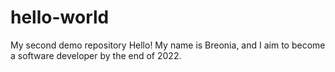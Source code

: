 # hello-world
My second demo repository 
Hello! My name is Breonia, and I aim to become a software developer by the end of 2022. 
